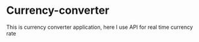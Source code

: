 # Currency-converter
This is currency converter application, here I use API for real time currency rate
